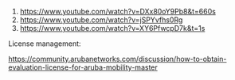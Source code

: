 1. https://www.youtube.com/watch?v=DXx80oY9Pb8&t=660s
2. https://www.youtube.com/watch?v=jSPYvfhs0Rg
3. https://www.youtube.com/watch?v=XY6PfwcpD7k&t=1s

License management: 

https://community.arubanetworks.com/discussion/how-to-obtain-evaluation-license-for-aruba-mobility-master
